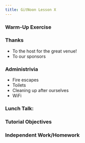 ```yaml
---
title: GitNoon Lesson X
---
```


### Warm-Up Exercise


### Thanks

* To the host for the great venue!
* To our sponsors

### Administrivia

* Fire escapes
* Toilets
* Cleaning up after ourselves
* WiFi

### Lunch Talk:


### Tutorial Objectives


### Independent Work/Homework
